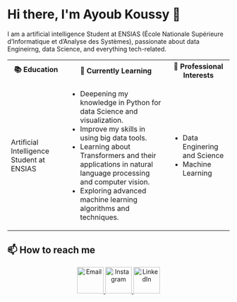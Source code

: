 <h1>Hi there, I'm Ayoub Koussy 👋</h1>

<p>I am a artificial intelligence Student at ENSIAS (École Nationale Supérieure d’Informatique et d’Analyse des Systèmes), passionate about data Engineirng, data Science, and everything tech-related.</p>

<table>
  <tr>
    <th>📚 Education</th>
    <th>🌱 Currently Learning</th>
    <th>💼 Professional Interests</th>
  </tr>
  <tr>
    <td>Artificial Intelligence Student at ENSIAS</td>
    <td>
      <ul>
        <li>Deepening my knowledge in Python for data Science and visualization.</li>
        <li>Improve my skills in using big data tools.</li>
        <li>Learning about Transformers and their applications in natural language processing and computer vision.</li>
        <li>Exploring advanced machine learning algorithms and techniques.</li>
      </ul>
    </td>
    <td>
      <ul>
        <li>Data Enginering and Science</li>
        <li>Machine Learning</li>
      </ul>
    </td>
  </tr>
</table>



<h2>📫 How to reach me</h2>

<div align="center">
  <a href="https://koussyayoub.github.io/">
    <img alt="Email" width="60px" src="https://upload.wikimedia.org/wikipedia/commons/thumb/c/ce/Android_Email_8.1_Icon.png/600px-Android_Email_8.1_Icon.png" />
  </a>
  <a href="https://www.instagram.com/ayoub_ky22/?hl=fr" target="_blank">
    <img alt="Instagram" width="60px" src="https://upload.wikimedia.org/wikipedia/commons/thumb/a/a5/Instagram_icon.png/600px-Instagram_icon.png" />
  </a>
  <a href="https://www.linkedin.com/in/ayoub-koussy-a54a171b4/" target="_blank">
    <img alt="LinkedIn" width="60px" src="https://upload.wikimedia.org/wikipedia/commons/thumb/e/e9/Linkedin_icon.svg/600px-Linkedin_icon.svg.png" />
  </a>
</div>

